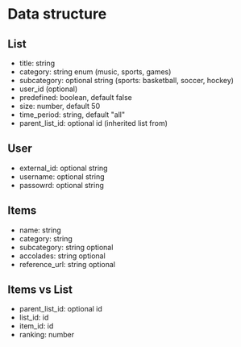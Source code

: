 # Data structure
## List
- title: string
- category: string enum (music, sports, games)
- subcategory: optional string (sports: basketball, soccer, hockey)
- user_id (optional)
- predefined: boolean, default false
- size: number, default 50
- time_period: string, default "all"
- parent_list_id: optional id (inherited list from)

## User
- external_id: optional string
- username: optional string
- passowrd: optional string

## Items
- name: string
- category: string
- subcategory: string optional
- accolades: string optional
- reference_url: string optional

## Items vs List
- parent_list_id: optional id
- list_id: id
- item_id: id
- ranking: number 